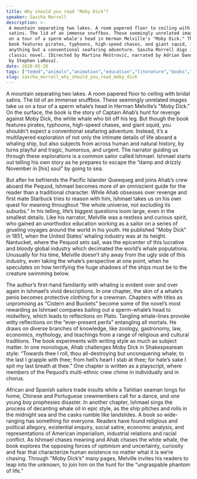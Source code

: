 ```yaml
---
title: Why should you read "Moby Dick"?
speaker: Sascha Morrell
description: >-
 A mountain separating two lakes. A room papered floor to ceiling with bridal
 satins. The lid of an immense snuffbox. These seemingly unrelated images take us
 on a tour of a sperm whale's head in Herman Melville's "Moby Dick." Though the
 book features pirates, typhoons, high-speed chases, and giant squid, it's
 anything but a conventional seafaring adventure. Sascha Morrell digs into the
 classic novel. [Directed by Martina Meštrović, narrated by Adrian Dannatt, music
 by Stephen LaRosa].
date: 2020-05-26
tags: ["teded","animals","animation","education","literature","books","book","novel","history","philosophy","culture"]
slug: sascha_morrell_why_should_you_read_moby_dick
---
```


A mountain separating two lakes. A room papered floor to ceiling with bridal satins. The
lid of an immense snuffbox. These seemingly unrelated images take us on a tour of a sperm
whale’s head in Herman Melville’s "Moby Dick." On the surface, the book is the story of
Captain Ahab’s hunt for revenge against Moby Dick, the white whale who bit off his leg.
But though the book features pirates, typhoons, high-speed chases, and giant squid, you
shouldn’t expect a conventional seafaring adventure. Instead, it’s a multilayered
exploration of not only the intimate details of life aboard a whaling ship, but also
subjects from across human and natural history, by turns playful and tragic, humorous,
and urgent. The narrator guiding us through these explorations is a common sailor called
Ishmael. Ishmael starts out telling his own story as he prepares to escape the “damp and
drizzly November in [his] soul” by going to sea.

But after he befriends the Pacific Islander Queequeg and joins Ahab’s crew aboard the
Pequod, Ishmael becomes more of an omniscient guide for the reader than a traditional
character. While Ahab obsesses over revenge and first mate Starbuck tries to reason with
him, Ishmael takes us on his own quest for meaning throughout “the whole universe, not
excluding its suburbs.” In his telling, life’s biggest questions loom large, even in the
smallest details. Like his narrator, Melville was a restless and curious spirit, who
gained an unorthodox education working as a sailor on a series of grueling voyages around
the world in his youth. He published "Moby Dick" in 1851, when the United States’ whaling
industry was at its height. Nantucket, where the Pequod sets sail, was the epicenter of
this lucrative and bloody global industry which decimated the world’s whale
populations. Unusually for his time, Melville doesn’t shy away from the ugly side of this
industry, even taking the whale’s perspective at one point, when he speculates on how
terrifying the huge shadows of the ships must be to the creature swimming
below.

The author’s first-hand familiarity with whaling is evident over and over again in
Ishmael’s vivid descriptions. In one chapter, the skin of a whale’s penis becomes
protective clothing for a crewman. Chapters with titles as unpromising as “Cistern and
Buckets” become some of the novel’s most rewarding as Ishmael compares bailing out a
sperm-whale’s head to midwifery, which leads to reflections on Plato. Tangling whale-lines
provoke witty reflections on the “ever-present perils” entangling all mortals. He draws
on diverse branches of knowledge, like zoology, gastronomy, law, economics, mythology, and
teachings from a range of religious and cultural traditions. The book experiments with
writing style as much as subject matter. In one monologue, Ahab challenges Moby Dick in
Shakespearean style: “Towards thee I roll, thou all-destroying but unconquering whale; to
the last I grapple with thee; from hell’s heart I stab at thee; for hate’s sake I spit 
my last breath at thee.” One chapter is written as a playscript, where members of the
Pequod’s multi-ethnic crew chime in individually and in chorus.

African and Spanish sailors trade insults while a Tahitian seaman longs for home, Chinese
and Portuguese crewmembers call for a dance, and one young boy prophesies disaster. In
another chapter, Ishmael sings the process of decanting whale oil in epic style, as the
ship pitches and rolls in the midnight sea and the casks rumble like landslides. A book so
wide-ranging has something for everyone. Readers have found religious and political
allegory, existential enquiry, social satire, economic analysis, and representations of
American imperialism, industrial relations and racial conflict. As Ishmael chases meaning 
and Ahab chases the white whale, the book explores the opposing forces of optimism and
uncertainty, curiosity and fear that characterize human existence no matter what it is
we’re chasing. Through "Moby Dick’s" many pages, Melville invites his readers to leap
into the unknown, to join him on the hunt for the “ungraspable phantom of
life.”

<!--
ad_duration=0
event="TED-Ed"
external_start_time=0
intro_duration=0
is_subtitle_required="False"
is_talk_featured="False"
language="en"
language_swap="False"
native_language="en"
number_of_related_talks=6
number_of_speakers=1
number_of_subtitled_videos=0
number_of_tags=11
number_of_talk_download_languages=6
number_of_talk_more_resources=0
number_of_talk_recommendations=0
number_of_talks_take_actions=0
post_ad_duration=0
published_timestamp="2020-05-26 16:48:14"
recording_date="2020-05-26"
speaker_is_published=0
speaker_name="Sascha Morrell"
talk_name="Why should you read \"Moby Dick\"?"
talks_tags=["teded","animals","animation","education","literature","books","book","novel","history","philosophy","culture"]
url_photo_talk="https://s3.amazonaws.com/talkstar-photos/uploads/df73549c-a601-4c11-a594-f54b358200e0/mobydicktextless.jpg"
url_webpage="https://www.ted.com/talks/sascha_morrell_why_should_you_read_moby_dick"
video_type_name="TED-Ed Original"
-->